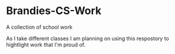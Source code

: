 # Brandies-CS-Work
A collection of school work

As I take different classes I am planning on using this respostory to hightlight work that I'm proud of.
